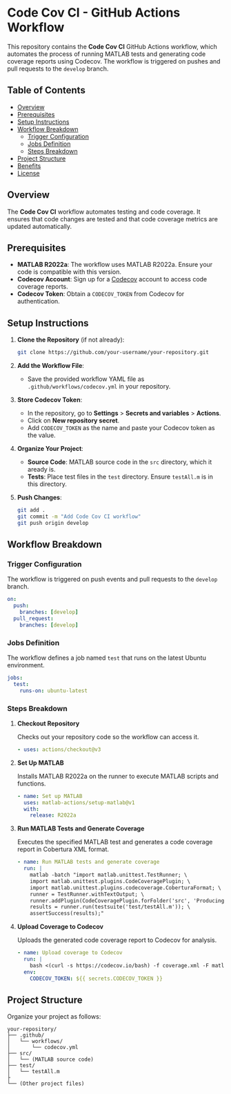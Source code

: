 
# Code Cov CI - GitHub Actions Workflow

This repository contains the **Code Cov CI** GitHub Actions workflow, which automates the process of running MATLAB tests and generating code coverage reports using Codecov. The workflow is triggered on pushes and pull requests to the `develop` branch.

## Table of Contents

- [Overview](#overview)
- [Prerequisites](#prerequisites)
- [Setup Instructions](#setup-instructions)
- [Workflow Breakdown](#workflow-breakdown)
  - [Trigger Configuration](#trigger-configuration)
  - [Jobs Definition](#jobs-definition)
  - [Steps Breakdown](#steps-breakdown)
- [Project Structure](#project-structure)
- [Benefits](#benefits)
- [License](#license)

## Overview

The **Code Cov CI** workflow automates testing and code coverage. It ensures that code changes are tested and that code coverage metrics are updated automatically.

## Prerequisites

- **MATLAB R2022a**: The workflow uses MATLAB R2022a. Ensure your code is compatible with this version.
- **Codecov Account**: Sign up for a [Codecov](https://codecov.io/) account to access code coverage reports.
- **Codecov Token**: Obtain a `CODECOV_TOKEN` from Codecov for authentication.

## Setup Instructions

1. **Clone the Repository** (if not already):

   ```bash
   git clone https://github.com/your-username/your-repository.git
   ```

2. **Add the Workflow File**:

   - Save the provided workflow YAML file as `.github/workflows/codecov.yml` in your repository.

3. **Store Codecov Token**:

   - In the repository, go to **Settings** > **Secrets and variables** > **Actions**.
   - Click on **New repository secret**.
   - Add `CODECOV_TOKEN` as the name and paste your Codecov token as the value.

4. **Organize Your Project**:

   - **Source Code**: MATLAB source code in the `src` directory, which it aready is.
   - **Tests**: Place test files in the `test` directory. Ensure `testAll.m` is in this directory.

5. **Push Changes**:

   ```bash
   git add .
   git commit -m "Add Code Cov CI workflow"
   git push origin develop
   ```

## Workflow Breakdown

### Trigger Configuration

The workflow is triggered on push events and pull requests to the `develop` branch.

```yaml
on:
  push:
    branches: [develop]
  pull_request:
    branches: [develop]
```

### Jobs Definition

The workflow defines a job named `test` that runs on the latest Ubuntu environment.

```yaml
jobs:
  test:
    runs-on: ubuntu-latest
```

### Steps Breakdown

1. **Checkout Repository**

   Checks out your repository code so the workflow can access it.

   ```yaml
   - uses: actions/checkout@v3
   ```

2. **Set Up MATLAB**

   Installs MATLAB R2022a on the runner to execute MATLAB scripts and functions.

   ```yaml
   - name: Set up MATLAB
     uses: matlab-actions/setup-matlab@v1
     with:
       release: R2022a
   ```

3. **Run MATLAB Tests and Generate Coverage**

   Executes the specified MATLAB test and generates a code coverage report in Cobertura XML format.

   ```yaml
   - name: Run MATLAB tests and generate coverage
     run: |
       matlab -batch "import matlab.unittest.TestRunner; \
       import matlab.unittest.plugins.CodeCoveragePlugin; \
       import matlab.unittest.plugins.codecoverage.CoberturaFormat; \
       runner = TestRunner.withTextOutput; \
       runner.addPlugin(CodeCoveragePlugin.forFolder('src', 'Producing', CoberturaFormat('coverage.xml'))); \
       results = runner.run(testsuite('test/testAll.m')); \
       assertSuccess(results);"
   ```

4. **Upload Coverage to Codecov**

   Uploads the generated code coverage report to Codecov for analysis.

   ```yaml
   - name: Upload coverage to Codecov
     run: |
       bash <(curl -s https://codecov.io/bash) -f coverage.xml -F matlab
     env:
       CODECOV_TOKEN: ${{ secrets.CODECOV_TOKEN }}
   ```


## Project Structure

Organize your project as follows:

```
your-repository/
├── .github/
│   └── workflows/
│       └── codecov.yml
├── src/
│   └── (MATLAB source code)
├── test/
│   └── testAll.m
├
└── (Other project files)
```



